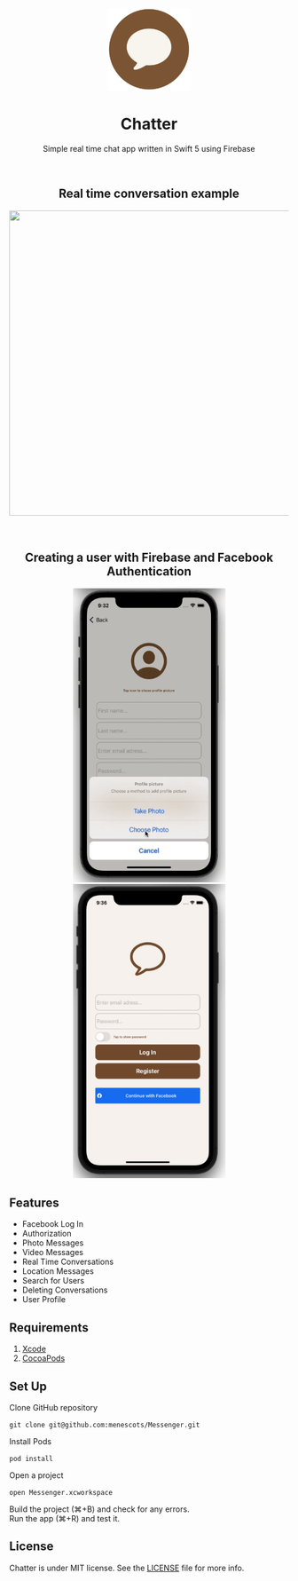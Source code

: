 <p align="center">
  <img width="150" height="150" src="./docs/appstore-2.png"> <br>
  <h1 align='center' margin-top=0px paddint-top=0px > Chatter </h1>
</p>

<p align="center">
Simple real time chat app written in Swift 5 using Firebase
</p>
<br>
<p align="center">
<h2 align="center"> Real time conversation example </h2>
</p>
<p align="center">
<img src="./docs/chatting.gif" width="550" height="550" />
</p>
<br>
<p align="center">
<h2 align="center"> Creating a user with Firebase and Facebook Authentication </h2>
</p>
<p align="center">
<img src="./docs/creatingUser.gif" width="275" height="530" />
<img src="./docs/loginWithFb.gif" width="275" height="530" /> 
</p>

## Features
- Facebook  Log In
- Authorization 
- Photo Messages
- Video Messages
- Real Time Conversations
- Location Messages
- Search for Users
- Deleting Conversations
- User Profile

## Requirements
1. [Xcode](https://developer.apple.com/xcode/)
2. [CocoaPods](http://cocoapods.org/)

## Set Up
Clone GitHub repository
```
git clone git@github.com:menescots/Messenger.git
```
Install Pods 
```
pod install
```
Open a project 
```
open Messenger.xcworkspace
```
Build the project (⌘+B) and check for any errors. <br>
Run the app (⌘+R) and test it.

## License

Chatter is under MIT license. See the [LICENSE](LICENSE) file for more info.
